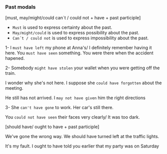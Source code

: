 ### Past modals

[must, may/might/could can´t / could not + have + past participle]

- `Must` is used to express certainty about the past.
- `May/might/could` is used to express possibility about the past.
- `Can´t / could not` is used to express impossibility about the past.

1- I `must have left` my phone at Anna's/ I definitely remember
having it here.
You `must have seen` something. You were there when the accident
hapened.

2-  Somebody  `might have stolen` your wallet when you were
getting off the train.

I wonder why she's not here. I suppose she `could have forgotten` about the meeting.

He still has not arrived. I `may not have given` him the right directions

3- She `can't have gone` to work. Her car's still there.

You `could not have seen` their faces very clearly/ It was too dark.


[should have/ ought to have + past participle]

We've gone the wrong way. We should have turned left at the traffic lights.

It's my fault. I ought to have told you earlier that my party was on Saturday




